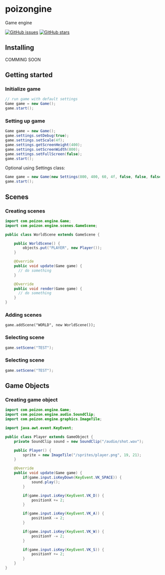 # poizongine
Game engine

<a href="https://github.com/Pieza/poizongine/issues">
  <img alt="GitHub issues" src="https://img.shields.io/github/issues/Pieza/poizongine"></a>
      
<a href="https://github.com/Pieza/poizongine/stargazers">
  <img alt="GitHub stars" src="https://img.shields.io/github/stars/Pieza/poizongine"></a>

## Installing
COMMING SOON

## Getting started

### Initialize game
```java
// run game with default settings
Game game = new Game();
game.start();
```

### Setting up game
```java
Game game = new Game();
game.settings.setDebug(true);
game.settings.setScale(4f);
game.settings.getScreenHeight(400);
game.settings.setScreenWidth(800);
game.settings.setFullScreen(false);
game.start();
```
Optional using Settings class:
```java
Game game = new Game(new Settings(800, 400, 60, 4f, false, false, false));
game.start();
```
## Scenes

### Creating scenes
```java
import com.poizon.engine.Game;
import com.poizon.engine.scenes.GameScene;

public class WorldScene extends GameScene {

    public WorldScene() {
        objects.put("PLAYER", new Player());
    }

    @Override
    public void update(Game game) {
      // do something
    }

    @Override
    public void render(Game game) {
      // do something
    }
}
```

### Adding scenes

```
game.addScene("WORLD", new WorldScene());
```

### Selecting scene
```java
game.setScene("TEST");
```

### Selecting scene
```java
game.setScene("TEST");
```

## Game Objects

### Creating game object
```java
import com.poizon.engine.Game;
import com.poizon.engine.audio.SoundClip;
import com.poizon.engine.graphics.ImageTile;

import java.awt.event.KeyEvent;

public class Player extends GameObject {
    private SoundClip sound = new SoundClip("/audio/shot.wav");

    public Player() {
        sprite = new ImageTile("/sprites/player.png", 19, 21);
    }

    @Override
    public void update(Game game) {
        if(game.input.isKeyDown(KeyEvent.VK_SPACE)) {
            sound.play();
        }

        if(game.input.isKey(KeyEvent.VK_D)) {
            positionX += 2;
        }

        if(game.input.isKey(KeyEvent.VK_A)) {
            positionX -= 2;
        }

        if(game.input.isKey(KeyEvent.VK_W)) {
            positionY -= 2;
        }

        if(game.input.isKey(KeyEvent.VK_S)) {
            positionY += 2;
        }
    }
}
```
